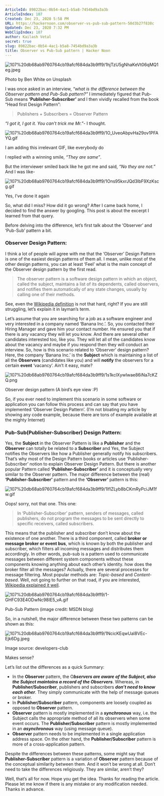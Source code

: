 ```yaml
---
ArticleId: 89822bac-0b54-4ac1-b5a8-7454bd9a3a3b
ArticleIndex: 107
Created: Dec 23, 2020 5:58 PM
URL: https://hackernoon.com/observer-vs-pub-sub-pattern-50d3b27f838c
Updated: Dec 23, 2020 7:32 PM
WebClipIndex: 107
author: Kailash Vetal
secret: true
slug: 89822bac-0b54-4ac1-b5a8-7454bd9a3a3b
title: Observer vs Pub-Sub pattern | Hacker Noon
---
```

![107%20db68ab9760764cb19afcf684da3b9ff9/1hjTzU5gNhaKeVt06qMQ1eg.jpeg](107%20db68ab9760764cb19afcf684da3b9ff9/1hjTzU5gNhaKeVt06qMQ1eg.jpeg)

Photo by Ben White on Unsplash

I was once asked in an interview, *“what is the difference between the Observer pattern and Pub-Sub pattern?”* I immediately figured that Pub-Sub means **‘Publisher-Subscriber’** and I then vividly recalled from the book “Head first Design Pattern”:

> Publishers + Subscribers = Observer Pattern

*“I got it, I got it. You can’t trick me Mr.”*- I thought.

![107%20db68ab9760764cb19afcf684da3b9ff9/1O_UveoAbpvHa29ov1PFAYQ.gif](107%20db68ab9760764cb19afcf684da3b9ff9/1O_UveoAbpvHa29ov1PFAYQ.gif)

I am adding this irrelevant GIF, like everybody do

I replied with a winning smile, *“They are same”*.

But the interviewer smiled back like he got me and said, *“No they are not.”* And I was like-

![107%20db68ab9760764cb19afcf684da3b9ff9/1Ons95kxrJQd3lbF9XzKscg.gif](107%20db68ab9760764cb19afcf684da3b9ff9/1Ons95kxrJQd3lbF9XzKscg.gif)

Yes, I’ve done it again

So, what did I miss? How did it go wrong? 
After I came back home, I decided to find the answer by googling. This post is about the excerpt I learned from that query.

Before delving into the difference, let’s first talk about the ‘Observer’ and ‘Pub-Sub’ pattern a bit.

### Observer Design Pattern:

I think a lot of people will agree with me that the ‘Observer’ Design Pattern is one of the easiest design patterns of them all. I mean, unlike most of the other design patterns, you can at least ‘Feel’ what is the main concept of the Observer design pattern by the first read.

> The observer pattern is a software design pattern in which an object, called the subject, maintains a list of its dependents, called observers, and notifies them automatically of any state changes, usually by calling one of their methods.

See, even the [Wikipedia definition](https://en.wikipedia.org/wiki/Observer_pattern) is not that hard, right? If you are still struggling, let’s explain it in layman’s term.

Let’s assume that you are searching for a job as a software engineer and very interested in a company named ‘Banana Inc.’. So, you contacted their Hiring Manager and gave him your contact number. He ensured you that if there is any vacancy they will let you know. And there are several other candidates interested too, like you. They will let all of the candidates know about the vacancy and maybe if you respond then they will conduct an interview. So, how is this scenario related to ‘Observer’ design pattern? Here, the company ‘Banana Inc.’ is the **Subject** which is maintaining a list of all the **Observers** (candidates like you) and will **notify** the observers for a certain **event** ‘vacancy’. Ain’t it easy, mate?

![107%20db68ab9760764cb19afcf684da3b9ff9/1s1kclXywIwae86iNa7cKZQ.png](107%20db68ab9760764cb19afcf684da3b9ff9/1s1kclXywIwae86iNa7cKZQ.png)

Observer design pattern (A bird’s eye view :P)

So, if you ever need to implement this scenario in some software or application you can follow this process and can say that you have implemented ‘Observer Design Pattern’. (I’m not bloating my article by showing any code example, because there are tons of example available at the mighty Internet)

### Pub-Sub(Publisher-Subscriber) Design Pattern:

Yes, the **Subject** in the Observer Pattern is like a **Publisher** and the **Observer** can totally be related to a **Subscriber** and Yes, the Subject notifies the Observers like how a Publisher generally notify his subscribers. That’s why most of the Design Pattern books or articles use ‘Publisher-Subscriber’ notion to explain Observer Design Pattern. But there is another popular Pattern called **‘Publisher-Subscriber’** and it is conceptually very similar to the Observer pattern. The major difference between the (real) **‘Publisher-Subscriber’** pattern and the **‘Observer’** pattern is this:

![107%20db68ab9760764cb19afcf684da3b9ff9/1IflZLyb8bCKmRyPciJM1fw.gif](107%20db68ab9760764cb19afcf684da3b9ff9/1IflZLyb8bCKmRyPciJM1fw.gif)

Oops! sorry, not that one. This one:

> In ‘Publisher-Subscriber’ pattern, senders of messages, called publishers, do not program the messages to be sent directly to specific receivers, called subscribers.

This means that the publisher and subscriber don’t know about the existence of one another. There is a third component, called **broker or message broker or event bus**, which is known by both the publisher and subscriber, which filters all incoming messages and distributes them accordingly. In other words, pub-sub is a pattern used to communicate messages between different system components without these components knowing anything about each other’s identity. how does the broker filter all the messages? Actually, there are several processes for message filtering. Most popular methods are: *Topic-based* and *Content-based*. Well, not going to further on that road, if you are interested, [Wikipedia explained it well](https://en.wikipedia.org/wiki/Publish%E2%80%93subscribe_pattern#Message_filtering).

![107%20db68ab9760764cb19afcf684da3b9ff9/1-GHFC93E4ODwNc98IE5_vA.gif](107%20db68ab9760764cb19afcf684da3b9ff9/1-GHFC93E4ODwNc98IE5_vA.gif)

Pub-Sub Pattern (image credit: MSDN blog)

So, in a nutshell, the major difference between these two patterns can be shown as this:

![107%20db68ab9760764cb19afcf684da3b9ff9/1NcicKEqwUaI8VEc-Ejk6Dg.jpeg](107%20db68ab9760764cb19afcf684da3b9ff9/1NcicKEqwUaI8VEc-Ejk6Dg.jpeg)

Image source: developers-club

Makes sense?

Let’s list out the differences as a quick Summary:

- In the **Observer** pattern, the O***bservers are aware of the Subject, also the Subject maintains a record of the Observers***. Whereas, in **Publisher/Subscriber**, publishers and subscribers ***don’t need to know each other***. They simply communicate with the help of message queues or broker.
- In **Publisher/Subscriber** pattern, components are loosely coupled as opposed to **Observer** pattern.
- **Observer** pattern is mostly implemented in a ***synchronous*** way, i.e. the Subject calls the appropriate method of all its observers when some event occurs. The **Publisher/Subscriber** pattern is mostly implemented in an ***asynchronous*** way (using message queue).
- **Observer** pattern needs to be implemented in a single application address space. On the other hand, the **Publisher/Subscriber** pattern is more of a cross-application pattern.

Despite the differences between these patterns, some might say that **Publisher-Subscriber** pattern is a variation of **Observer** pattern because of the conceptual similarity between them. And it won’t be wrong at all. Don’t need to take the differences religiously. They are similar, aren’t they?

Well, that’s all for now. Hope you get the idea. Thanks for reading the article. Please let me know if there is any mistake or any modification needed. Thanks in advance.
